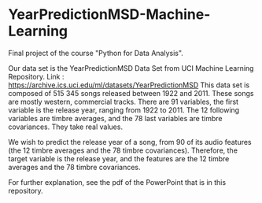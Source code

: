 # YearPredictionMSD-Machine-Learning
Final project of the course "Python for Data Analysis". 

Our data set is the YearPredictionMSD Data Set from UCI Machine Learning Repository.
Link : https://archive.ics.uci.edu/ml/datasets/YearPredictionMSD
This data set is composed of 515 345 songs released between 1922 and 2011. These songs are mostly western, commercial tracks. There are 91 variables, the first variable is the release year, ranging from 1922 to 2011. The 12 following variables are timbre averages, and the 78 last variables are timbre covariances. They take real values.

We wish to predict the release year of a song, from 90 of its audio features (the 12 timbre averages and the 78 timbre covariances).
Therefore, the target variable is the release year, and the features are the 12 timbre averages and the 78 timbre covariances.

For further explanation, see the pdf of the PowerPoint that is in this repository.
